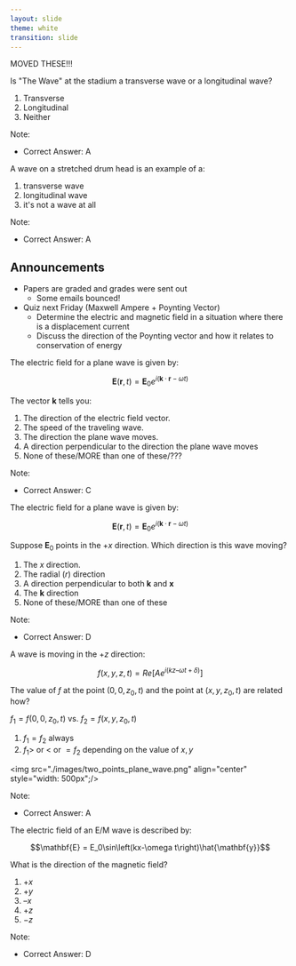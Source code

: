 ```yaml
---
layout: slide
theme: white
transition: slide
---
```


MOVED THESE!!!

<section data-markdown>

Is "The Wave" at the stadium a transverse wave or a longitudinal wave?
1. Transverse
2. Longitudinal
3. Neither

Note:
* Correct Answer: A

</section>

<section data-markdown>

A wave on a stretched drum head is an example of a:
1. transverse wave
2. longitudinal wave
3. it's not a wave at all

Note:
* Correct Answer: A

</section>

<section data-markdown>

## Announcements

* Papers are graded and grades were sent out
  * Some emails bounced!
* Quiz next Friday (Maxwell Ampere + Poynting Vector)
  * Determine the electric and magnetic field in a situation where there is a displacement current
  * Discuss the direction of the Poynting vector and how it relates to conservation of energy

</section>

<section data-markdown>

The electric field for a plane wave is given by:

$$\mathbf{E}(\mathbf{r},t) = \mathbf{E}_0e^{i(\mathbf{k}\cdot\mathbf{r} - \omega t)}$$

The vector $\mathbf{k}$ tells you:

1. The direction of the electric field vector.
2. The speed of the traveling wave.
3. The direction the plane wave moves.
4. A direction perpendicular to the direction the plane wave moves
5. None of these/MORE than one of these/???


Note:
* Correct Answer: C

</section>

<section data-markdown>

The electric field for a plane wave is given by:

$$\mathbf{E}(\mathbf{r},t) = \mathbf{E}_0e^{i(\mathbf{k}\cdot\mathbf{r} - \omega t)}$$

Suppose $\mathbf{E}_0$ points in the $+x$ direction.
Which direction is this wave moving?

1. The $x$ direction.
2. The radial ($r$) direction
3. A direction perpendicular to both $\mathbf{k}$ and $\mathbf{x}$
4. The $\mathbf{k}$ direction
5. None of these/MORE than one of these


Note:
* Correct Answer: D

</section>

<section data-markdown>

A wave is moving in the $+z$ direction:

$$f(x, y, z, t) = Re\left[A e^{i(kz – \omega t + \delta)}\right]$$

The value of $f$ at the point $(0,0,z_0, t)$ and the point at $(x, y, z_0 , t)$ are related how?

$f_1 = f (0,0,z_0 , t)$  vs.  $f_2  = f(x, y, z_0 , t)$

1. $f_1 = f_2$  always
2. $f_1 >$ or $<$ or $= f_2$  depending on the value of $x,y$

<img src="./images/two_points_plane_wave.png" align="center" style="width: 500px";/>


Note:
* Correct Answer: A


</section>


<section data-markdown>

The electric field of an E/M wave is described by:

$$\mathbf{E} = E_0\sin\left(kx-\omega t\right)\hat{\mathbf{y}}$$

What is the direction of the magnetic field?

1. $+x$
2. $+y$
3. $–x$
4. $+z$
5. $-z$

Note:
* Correct Answer: D

</section>
